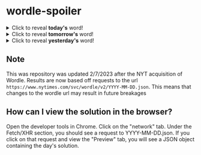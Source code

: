 # wordle-spoiler

<details>
  <summary>Click to reveal <b>today's</b> word!</summary>
  <br>
  <b> sense </b>
</details>

<details>
  <summary>Click to reveal <b>tomorrow's</b> word!</summary>
  <br>
  <b> devil </b>
</details>

<details>
  <summary>Click to reveal <b>yesterday's</b> word!</summary>
  <br>
  <b> often </b>
</details>

## Note
This was repository was updated 2/7/2023 after the NYT acquisition of Wordle. Results are now based off requests to the url `https://www.nytimes.com/svc/wordle/v2/YYYY-MM-DD.json`. This means that changes to the wordle url may result in future breakages

## How can I view the solution in the browser?
Open the developer tools in Chrome. Click on the "network" tab. Under the Fetch/XHR section, you should see a request to YYYY-MM-DD.json. If you click on that request and view the "Preview" tab, you will see a JSON object containing the day's solution.